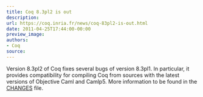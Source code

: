 ```yaml
---
title: Coq 8.3pl2 is out
description:
url: https://coq.inria.fr/news/coq-83pl2-is-out.html
date: 2011-04-25T17:44:00-00:00
preview_image:
authors:
- Coq
source:
---
```



<p>Version 8.3pl2 of Coq fixes several bugs of version 8.3pl1. In particular, it provides compatibility for compiling Coq from sources with the latest versions of Objective Caml and Camlp5. More information to be found in the <a href="https://coq-distrib.s3-website.fr-par.scw.cloud/8.3pl2/CHANGES">CHANGES</a> file.</p>

 
